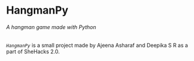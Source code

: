 # HangmanPy
###### A hangman game made with Python
*`HangmanPy`* is a small project made by  Ajeena Asharaf and Deepika S R as a part of SheHacks 2.0.
